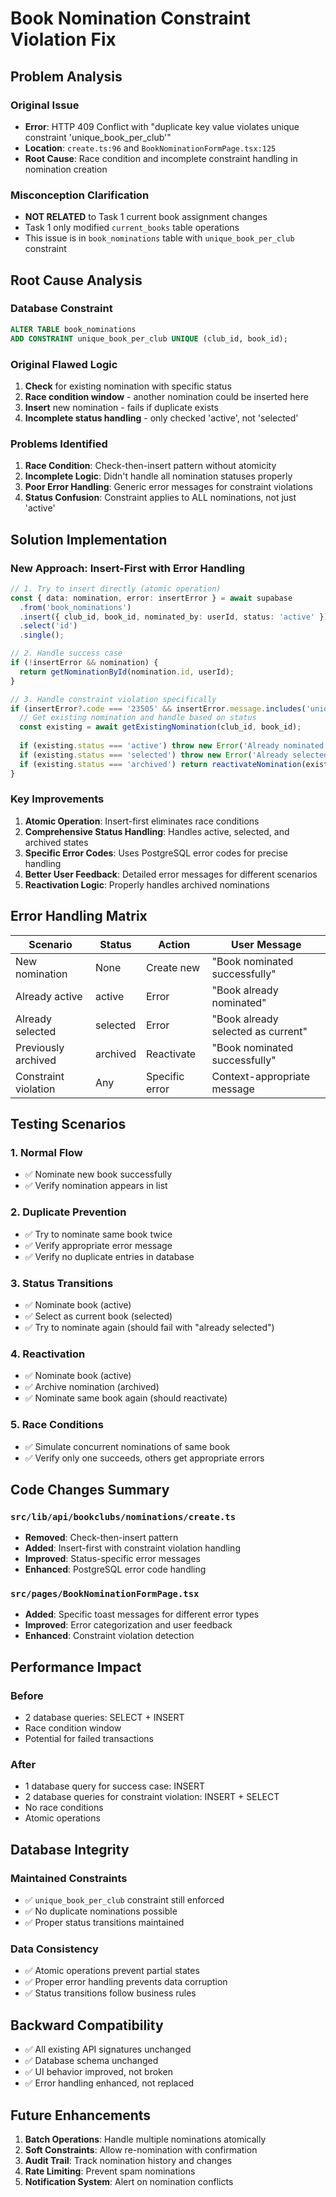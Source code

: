 # Book Nomination Constraint Violation Fix

## Problem Analysis

### Original Issue
- **Error**: HTTP 409 Conflict with "duplicate key value violates unique constraint 'unique_book_per_club'"
- **Location**: `create.ts:96` and `BookNominationFormPage.tsx:125`
- **Root Cause**: Race condition and incomplete constraint handling in nomination creation

### Misconception Clarification
- **NOT RELATED** to Task 1 current book assignment changes
- Task 1 only modified `current_books` table operations
- This issue is in `book_nominations` table with `unique_book_per_club` constraint

## Root Cause Analysis

### Database Constraint
```sql
ALTER TABLE book_nominations
ADD CONSTRAINT unique_book_per_club UNIQUE (club_id, book_id);
```

### Original Flawed Logic
1. **Check** for existing nomination with specific status
2. **Race condition window** - another nomination could be inserted here
3. **Insert** new nomination - fails if duplicate exists
4. **Incomplete status handling** - only checked 'active', not 'selected'

### Problems Identified
1. **Race Condition**: Check-then-insert pattern without atomicity
2. **Incomplete Logic**: Didn't handle all nomination statuses properly
3. **Poor Error Handling**: Generic error messages for constraint violations
4. **Status Confusion**: Constraint applies to ALL nominations, not just 'active'

## Solution Implementation

### New Approach: Insert-First with Error Handling
```typescript
// 1. Try to insert directly (atomic operation)
const { data: nomination, error: insertError } = await supabase
  .from('book_nominations')
  .insert({ club_id, book_id, nominated_by: userId, status: 'active' })
  .select('id')
  .single();

// 2. Handle success case
if (!insertError && nomination) {
  return getNominationById(nomination.id, userId);
}

// 3. Handle constraint violation specifically
if (insertError?.code === '23505' && insertError.message.includes('unique_book_per_club')) {
  // Get existing nomination and handle based on status
  const existing = await getExistingNomination(club_id, book_id);
  
  if (existing.status === 'active') throw new Error('Already nominated');
  if (existing.status === 'selected') throw new Error('Already selected');
  if (existing.status === 'archived') return reactivateNomination(existing.id);
}
```

### Key Improvements

1. **Atomic Operation**: Insert-first eliminates race conditions
2. **Comprehensive Status Handling**: Handles active, selected, and archived states
3. **Specific Error Codes**: Uses PostgreSQL error codes for precise handling
4. **Better User Feedback**: Detailed error messages for different scenarios
5. **Reactivation Logic**: Properly handles archived nominations

## Error Handling Matrix

| Scenario | Status | Action | User Message |
|----------|--------|--------|--------------|
| New nomination | None | Create new | "Book nominated successfully" |
| Already active | active | Error | "Book already nominated" |
| Already selected | selected | Error | "Book already selected as current" |
| Previously archived | archived | Reactivate | "Book nominated successfully" |
| Constraint violation | Any | Specific error | Context-appropriate message |

## Testing Scenarios

### 1. Normal Flow
- ✅ Nominate new book successfully
- ✅ Verify nomination appears in list

### 2. Duplicate Prevention
- ✅ Try to nominate same book twice
- ✅ Verify appropriate error message
- ✅ Verify no duplicate entries in database

### 3. Status Transitions
- ✅ Nominate book (active)
- ✅ Select as current book (selected)
- ✅ Try to nominate again (should fail with "already selected")

### 4. Reactivation
- ✅ Nominate book (active)
- ✅ Archive nomination (archived)
- ✅ Nominate same book again (should reactivate)

### 5. Race Conditions
- ✅ Simulate concurrent nominations of same book
- ✅ Verify only one succeeds, others get appropriate errors

## Code Changes Summary

### `src/lib/api/bookclubs/nominations/create.ts`
- **Removed**: Check-then-insert pattern
- **Added**: Insert-first with constraint violation handling
- **Improved**: Status-specific error messages
- **Enhanced**: PostgreSQL error code handling

### `src/pages/BookNominationFormPage.tsx`
- **Added**: Specific toast messages for different error types
- **Improved**: Error categorization and user feedback
- **Enhanced**: Constraint violation detection

## Performance Impact

### Before
- 2 database queries: SELECT + INSERT
- Race condition window
- Potential for failed transactions

### After
- 1 database query for success case: INSERT
- 2 database queries for constraint violation: INSERT + SELECT
- No race conditions
- Atomic operations

## Database Integrity

### Maintained Constraints
- ✅ `unique_book_per_club` constraint still enforced
- ✅ No duplicate nominations possible
- ✅ Proper status transitions maintained

### Data Consistency
- ✅ Atomic operations prevent partial states
- ✅ Proper error handling prevents data corruption
- ✅ Status transitions follow business rules

## Backward Compatibility

- ✅ All existing API signatures unchanged
- ✅ Database schema unchanged
- ✅ UI behavior improved, not broken
- ✅ Error handling enhanced, not replaced

## Future Enhancements

1. **Batch Operations**: Handle multiple nominations atomically
2. **Soft Constraints**: Allow re-nomination with confirmation
3. **Audit Trail**: Track nomination history and changes
4. **Rate Limiting**: Prevent spam nominations
5. **Notification System**: Alert on nomination conflicts
